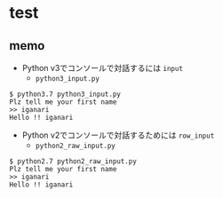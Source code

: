 # test

## memo

+ Python v3でコンソールで対話するには `input`
    + `python3_input.py`

```
$ python3.7 python3_input.py
Plz tell me your first name
>> iganari
Hello !! iganari
```


+ Python v2でコンソールで対話するためには `row_input`
    + `python2_raw_input.py`

```
$ python2.7 python2_raw_input.py
Plz tell me your first name
>> iganari
Hello !! iganari
```
